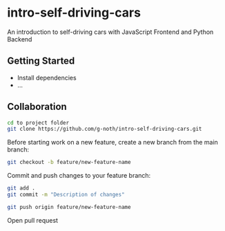 # intro-self-driving-cars

An introduction to self-driving cars with JavaScript Frontend and Python Backend

## Getting Started

- Install dependencies
- ...

## Collaboration
```bash
cd to project folder
git clone https://github.com/g-noth/intro-self-driving-cars.git
```

Before starting work on a new feature, create a new branch from the main branch:
```bash
git checkout -b feature/new-feature-name
```

Commit and push changes to your feature branch:
```bash
git add .
git commit -m "Description of changes"

git push origin feature/new-feature-name
```

Open pull request 
